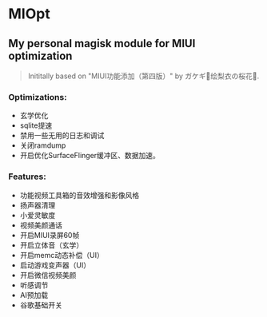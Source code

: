 # MIOpt
My personal magisk module for MIUI optimization
---

> Inititally based on "MIUI功能添加（第四版）" by ガケギ🎐绘梨衣の桜花🌸. 

### Optimizations:
* 玄学优化
* sqlite提速
* 禁用一些无用的日志和调试
* 关闭ramdump
* 开启优化SurfaceFlinger缓冲区、数据加速。


### Features:
* 功能视频工具箱的音效增强和影像风格
* 扬声器清理
* 小爱灵敏度
* 视频美颜通话
* 开启MIUI录屏60帧
* 开启立体音（玄学）
* 开启memc动态补偿（UI）
* 启动游戏变声器（UI）
* 开启微信视频美颜
* 听感调节
* AI预加载
* 谷歌基础开关
